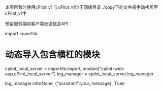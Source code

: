 本项目暂时使用cPilot_v1
与cPilot_v1位于同级目录
./copy下的文件需手动拷贝至cPilot_v1中


预留服务端向客户端发送信息API：

import importlib
# 动态导入包含横杠的模块
cpilot_local_server = importlib.import_module("cpilot-web-app.cPilot_local_server")
log_manager = cpilot_local_server.log_manager

log_manager.info(None, {"assistant":your_message}, True)
